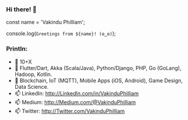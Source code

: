 ### Hi there! 👋

const name = 'Vakindu Philliam';

console.log(`Greetings from ${name}! (ʘ‿ʘ)`);

### Println:

- 🔭 10+X
- 🌱 Flutter/Dart, Akka (Scala/Java), Python/Django, PHP, Go (GoLang), Hadoop, Kotlin.
- 👯 Blockchain, IoT (MQTT), Mobile Apps (iOS, Android), Game Design, Data Science.
- 📫 LinkedIn: http://LinkedIn.com/in/VakinduPhilliam
- 📫 Medium:   http://Medium.com/@VakinduPhilliam
- 📫 Twitter:  http://Twitter.com/VakinduPhilliam

